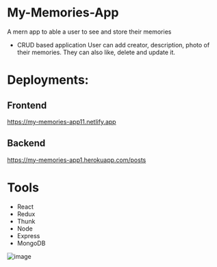 # My-Memories-App
A mern app to able a user to see and store their memories

* CRUD based application
User can add creator, description, photo of their memories. They can also like, delete and update it.


# Deployments: 

## Frontend
https://my-memories-app11.netlify.app  

## Backend
https://my-memories-app1.herokuapp.com/posts  


# Tools

* React
* Redux
* Thunk
* Node
* Express
* MongoDB

![image](https://github.com/mabarm/My-Memories-App/assets/25671335/ed5e3b96-2268-4eb9-810b-596d4a680261)
